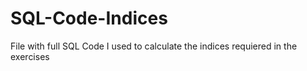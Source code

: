 # SQL-Code-Indices
File with full SQL Code I used to calculate the indices requiered in the exercises
